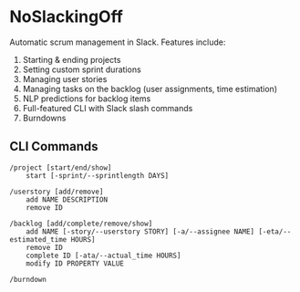 # NoSlackingOff
Automatic scrum management in Slack.
Features include:
1. Starting & ending projects
2. Setting custom sprint durations
3. Managing user stories
4. Managing tasks on the backlog (user assignments, time estimation)
5. NLP predictions for backlog items
6. Full-featured CLI with Slack slash commands
6. Burndowns

## CLI Commands
```
/project [start/end/show]
	start [-sprint/--sprintlength DAYS]

/userstory [add/remove]
	add NAME DESCRIPTION
	remove ID

/backlog [add/complete/remove/show]
	add NAME [-story/--userstory STORY] [-a/--assignee NAME] [-eta/--estimated_time HOURS]
	remove ID
	complete ID [-ata/--actual_time HOURS]
	modify ID PROPERTY VALUE

/burndown
```
